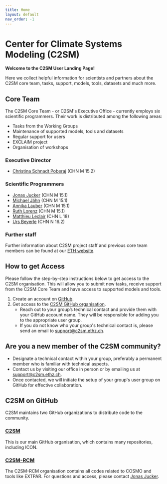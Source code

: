 ```yaml
---
title: Home
layout: default
nav_order: -1
---
```


# Center for Climate Systems Modeling (C2SM)

**Welcome to the C2SM User Landing Page!**

Here we collect helpful information for scientists and partners
about the C2SM core team, tasks, support, models, tools, datasets
and much more.

## Core Team

The C2SM Core Team - or C2SM's Executive Office - currently employs six scientific programmers. Their work is distributed among the following areas:

- Tasks from the Working Groups
- Maintenance of supported models, tools and datasets
- Regular support for users
- EXCLAIM project
- Organisation of workshops

### Executive Director

- [Christina Schnadt Poberaj](https://iac.ethz.ch/people-iac/person-detail.html?persid=116573) (CHN M 15.2)

### Scientific Programmers

- [Jonas Jucker](https://c2sm.ethz.ch/the-center/people/person-detail.html?persid=210923) (CHN M 15.1)
- [Michael Jähn](https://c2sm.ethz.ch/the-center/people/person-detail.html?persid=286091) (CHN M 15.1)
- [Annika Lauber](https://c2sm.ethz.ch/the-center/people/person-detail.html?persid=235458) (CHN M 15.1)
- [Ruth Lorenz](https://c2sm.ethz.ch/the-center/people/person-detail.html?persid=112356) (CHN M 15.1)
- [Matthieu Leclair](https://c2sm.ethz.ch/the-center/people/person-detail.html?persid=221860) (CHN L 18)
- [Urs Beyerle](https://c2sm.ethz.ch/the-center/people/person-detail.html?persid=49918) (CHN N 16.2)

### Further staff

Further information about C2SM project staff and previous core team members can be found at our [ETH website](https://c2sm.ethz.ch/the-center/people/executive-office.html).

## How to get Access

Please follow the step-by-step instructions below to get access to the C2SM organisation.
This will allow you to submit new tasks, receive support from the C2SM Core Team and have access to supported models and tools. 

1. Create an account on [GitHub](https://github.com/signup).
2. Get access to the [C2SM GitHub organisation](https://github.com/C2SM).
   - Reach out to your group’s technical contact and provide them with your GitHub account name.
     They will be responsible for adding you to the appropriate user group. 
   - If you do not know who your group's technical contact is, please send an email to [support@c2sm.ethz.ch](mailto:support@c2sm.ethz.ch).

## Are you a new member of the C2SM community?
- Designate a technical contact within your group, preferably a permanent member who is familiar with technical aspects.
- Contact us by visiting our office in person or by emailing us at [support@c2sm.ethz.ch](mailto:support@c2sm.ethz.ch).
- Once contacted, we will initiate the setup of your group's user group on GitHub for effective collaboration.
## C2SM on GitHub

C2SM maintains two GitHub organizations to distribute code to the community. 

### [C2SM](https://github.com/C2SM)

This is our main GitHub organisation, which contains many repositories, including ICON.

### [C2SM-RCM](https://github.com/C2SM-RCM)

The C2SM-RCM organisation contains all codes related to COSMO and tools like EXTPAR. For questions and access, please contact [Jonas Jucker](mailto:jonas.jucker@c2sm.ethz.ch).
